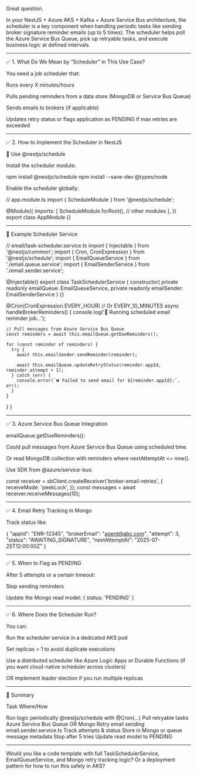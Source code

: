 Great question.

In your NestJS + Azure AKS + Kafka + Azure Service Bus architecture, the scheduler is a key component when handling periodic tasks like sending broker signature reminder emails (up to 5 times). The scheduler helps poll the Azure Service Bus Queue, pick up retryable tasks, and execute business logic at defined intervals.


---

✅ 1. What Do We Mean by “Scheduler” in This Use Case?

You need a job scheduler that:

Runs every X minutes/hours

Pulls pending reminders from a data store (MongoDB or Service Bus Queue)

Sends emails to brokers (if applicable)

Updates retry status or flags application as PENDING if max retries are exceeded



---

✅ 2. How to Implement the Scheduler in NestJS

🔧 Use @nestjs/schedule

Install the scheduler module:

npm install @nestjs/schedule
npm install --save-dev @types/node

Enable the scheduler globally:

// app.module.ts
import { ScheduleModule } from '@nestjs/schedule';

@Module({
  imports: [
    ScheduleModule.forRoot(),
    // other modules
  ],
})
export class AppModule {}


---

🧱 Example Scheduler Service

// email/task-scheduler.service.ts
import { Injectable } from '@nestjs/common';
import { Cron, CronExpression } from '@nestjs/schedule';
import { EmailQueueService } from './email.queue.service';
import { EmailSenderService } from './email.sender.service';

@Injectable()
export class TaskSchedulerService {
  constructor(
    private readonly emailQueue: EmailQueueService,
    private readonly emailSender: EmailSenderService
  ) {}

  @Cron(CronExpression.EVERY_HOUR) // Or EVERY_10_MINUTES
  async handleBrokerReminders() {
    console.log('🔁 Running scheduled email reminder job...');

    // Pull messages from Azure Service Bus Queue
    const reminders = await this.emailQueue.getDueReminders();

    for (const reminder of reminders) {
      try {
        await this.emailSender.sendReminder(reminder);

        await this.emailQueue.updateRetryStatus(reminder.appId, reminder.attempt + 1);
      } catch (err) {
        console.error(`❌ Failed to send email for ${reminder.appId}:`, err);
      }
    }
  }
}


---

✅ 3. Azure Service Bus Queue Integration

emailQueue.getDueReminders():

Could pull messages from Azure Service Bus Queue using scheduled time.

Or read MongoDB collection with reminders where nextAttemptAt <= now().


Use SDK from @azure/service-bus:

const receiver = sbClient.createReceiver('broker-email-retries', {
  receiveMode: 'peekLock',
});
const messages = await receiver.receiveMessages(10);



---

✅ 4. Email Retry Tracking in Mongo

Track status like:

{
  "appId": "ENR-12345",
  "brokerEmail": "agent@abc.com",
  "attempt": 3,
  "status": "AWAITING_SIGNATURE",
  "nextAttemptAt": "2025-07-25T12:00:00Z"
}


---

✅ 5. When to Flag as PENDING

After 5 attempts or a certain timeout:

Stop sending reminders

Update the Mongo read model: { status: 'PENDING' }



---

✅ 6. Where Does the Scheduler Run?

You can:

Run the scheduler service in a dedicated AKS pod

Set replicas = 1 to avoid duplicate executions


Use a distributed scheduler like Azure Logic Apps or Durable Functions (if you want cloud-native scheduler across clusters)

OR implement leader election if you run multiple replicas



---

📌 Summary

Task	Where/How

Run logic periodically	@nestjs/schedule with @Cron(...)
Pull retryable tasks	Azure Service Bus Queue OR Mongo
Retry email sending	email.sender.service.ts
Track attempts & status	Store in Mongo or queue message metadata
Stop after 5 tries	Update read model to PENDING



---

Would you like a code template with full TaskSchedulerService, EmailQueueService, and Mongo retry tracking logic? Or a deployment pattern for how to run this safely in AKS?

